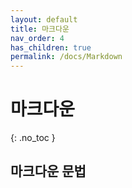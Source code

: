 ```yaml
---
layout: default
title: 마크다운
nav_order: 4
has_children: true
permalink: /docs/Markdown
---
```


# 마크다운  
{: .no_toc }

## 마크다운 문법  